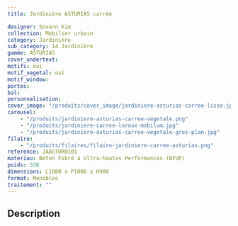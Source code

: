```yaml
---
title: Jardinière ASTURIAS carrée

designer: Sovann Kim
collection: Mobilier urbain
category: Jardinière
sub_category: 14 Jardinière
gamme: ASTURIAS
cover_undertext:
motifs: oui
motif_vegetal: oui
motif_window:
portes:
bal:
personnalisation:
cover_image: "/produits/cover_image/jardiniere-asturias-carree-lisse.jpg"
carousel:
    - "/produits/jardiniere-asturias-carree-vegetale.png"
    - "/produits/jardiniere-carree-loroux-mobilum.jpg"
    - "/produits/jardiniere-asturias-carree-vegetale-gros-plan.jpg"
filaire:
    - "/produits/filaires/filaire-jardiniere-carree-asturias.png"
reference: JAASTUR0101
materiau: Béton Fibré à Ultra-hautes Performances (BFUP)
poids: 330
dimensions: L1000 x P1000 x H900
format: Monobloc
traitement: ""
---
```


## Description
